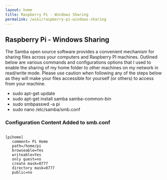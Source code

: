 ```yaml
---
layout: home
title: Raspberry Pi - Windows Sharing
permalink: /wiki/raspberry-pi-windows-sharing
---
```


## Raspberry Pi - Windows Sharing
The Samba open source software provides a convenient mechanism for sharing files across your computers and Raspberry PI machines.  Outlined below are various commands and configurations options that I used to enable the sharing of my home folder to other machines on my network in read/write mode.  Please use caution when following any of the steps below as they will make your files accessible for yourself (or others) to access from your machine.

  * sudo apt-get update
  * sudo apt-get install samba samba-common-bin
  * sudo smbpasswd -a pi
  * sudo nano /etc/samba/smb.conf

### Configuration Content Added to smb.conf
<code>
[pihome]
   comment= Pi Home
   path=/home/pi
   browseable=Yes
   writeable=Yes
   only guest=no
   create mask=0777
   directory mask=0777
   public=no
</code>
